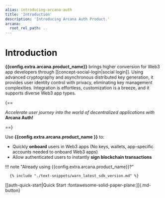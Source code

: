 ```yaml
---
alias: introducing-arcana-auth
title: 'Introduction'
description: 'Introducing Arcana Auth Product.'
arcana:
  root_rel_path: ..
---
```


# Introduction

**{{config.extra.arcana.product_name}}** brings higher conversion for Web3 app developers through [[concept-social-login|social login]]. Using advanced cryptography and asynchronous distributed key generation, it provides user identity control with privacy, eliminating key management complexities. Integration is effortless, customization is a breeze, and it supports diverse Web3 app types.

{==

*Accelerate user journey into the world of decentralized applications with* **Arcana Auth!**

==}

Use **{{config.extra.arcana.product_name }}** to:

* Quickly **onboard** users in Web3 apps (No keys, wallets, app-specific accounts needed to onboard Web3 apps)
* Allow authenticated users to instantly **sign blockchain transactions**


!!! note "Already using {{config.extra.arcana.product_name}}?"

      {% include "./text-snippets/warn_latest_sdk_version.md" %}

[[auth-quick-start|Quick Start :fontawesome-solid-paper-plane:]]{.md-button}